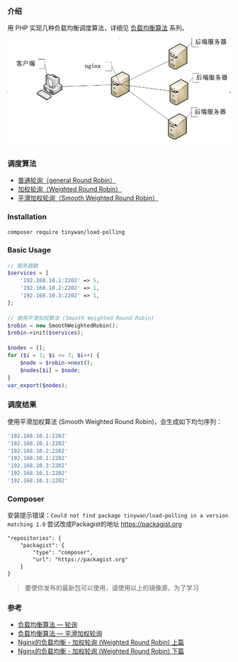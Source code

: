 ### 介绍

用 PHP 实现几种负载均衡调度算法，详细见 [负载均衡算法](https://www.fanhaobai.com/2018/11/load-balance-round-robin.html) 系列。

![nginx](images/nginx.png)

### 调度算法

*   [普通轮询（general Round Robin）](https://github.com/Tinywan/load-polling/blob/master/src/Robin.php)
*   [加权轮询（Weighted Round Robin）](https://github.com/Tinywan/load-polling/blob/master/src/WeightedRobin.php)
*   [平滑加权轮询（Smooth Weighted Round Robin）](https://github.com/Tinywan/load-polling/blob/master/src/SmoothWeightedRobin.php)

### Installation  

```composer log
composer require tinywan/load-polling 
```

### Basic Usage  

```PHP
// 服务器数
$services = [
    '192.168.10.1:2202' => 5,
    '192.168.10.2:2202' => 1,
    '192.168.10.3:2202' => 1,
];

// 使用平滑加权算法 (Smooth Weighted Round Robin)
$robin = new SmoothWeightedRobin();
$robin->init($services);

$nodes = [];
for ($i = 1; $i <= 7; $i++) {
    $node = $robin->next();
    $nodes[$i] = $node;
}
var_export($nodes);
```

### 调度结果

使用平滑加权算法 (Smooth Weighted Round Robin)，会生成如下均匀序列：

```Bash
'192.168.10.1:2202'
'192.168.10.1:2202'
'192.168.10.2:2202'
'192.168.10.1:2202'
'192.168.10.3:2202'
'192.168.10.1:2202'
'192.168.10.1:2202'
```

### Composer

安装提示错误：`Could not find package tinywan/load-polling in a version matching 1.0`
尝试改成Packagist的地址 https://packagist.org
```composer log
"repositories": {
    "packagist": {
        "type": "composer",
        "url": "https://packagist.org"
    }
}
```
> 要使你发布的最新包可以使用，请使用以上的镜像源，为了学习

### 参考

*   [负载均衡算法 — 轮询](https://www.fanhaobai.com/2018/11/load-balance-round-robin.html)
*   [负载均衡算法 — 平滑加权轮询](https://www.fanhaobai.com/2018/11/load-balance-smooth-weighted-round-robin.html)
*   [Nginx的负载均衡 - 加权轮询 (Weighted Round Robin) 上篇](https://blog.csdn.net/zhangskd/article/details/50194069)
*   [Nginx的负载均衡 - 加权轮询 (Weighted Round Robin) 下篇](https://blog.csdn.net/zhangskd/article/details/50197929)